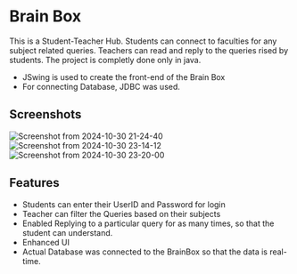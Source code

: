 
# Brain Box

This is a Student-Teacher Hub. Students can connect to faculties for any subject related queries. Teachers can read and reply to the queries rised by students. The project is completly done only in java. 

- JSwing is used to create the front-end of the Brain Box
- For connecting Database, JDBC was used. 
## Screenshots
![Screenshot from 2024-10-30 21-24-40](https://github.com/user-attachments/assets/5c408c77-9fdf-4ec5-a007-db3a7a9f30f8)
![Screenshot from 2024-10-30 23-14-12](https://github.com/user-attachments/assets/f5e78cfa-6c75-4de8-bcef-8e116b42fd70)
![Screenshot from 2024-10-30 23-20-00](https://github.com/user-attachments/assets/4d8d0776-3ea9-4de9-8990-61f514d8210b)




## Features

- Students can enter their UserID and Password for login
- Teacher can filter the Queries based on their subjects
- Enabled Replying to a particular query for as many times, so that the student can understand.
- Enhanced UI 
- Actual Database was connected to the BrainBox so that the data is real-time.
